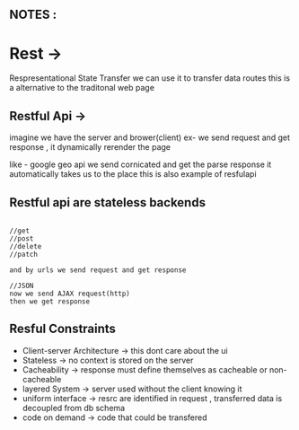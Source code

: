## NOTES :

# Rest ->

Respresentational State Transfer
we can use it to transfer data routes
this is a alternative to the traditonal web page

## Restful Api ->

imagine we have the server and brower(client)
ex- we send request and get response , it dynamically rerender the page

like - google geo api
we send cornicated and get the parse response it automatically takes us to the place
this is also example of resfulapi

## Restful api are stateless backends

```it means server dont store any info it just wokr on requests

//get
//post
//delete
//patch

and by urls we send request and get response

//JSON
now we send AJAX request(http)
then we get response
```

## Resful Constraints

- Client-server Architecture -> this dont care about the ui
- Stateless -> no context is stored on the server
- Cacheability -> response must define themselves as cacheable or non-cacheable
- layered System -> server used without the client knowing it
- uniform interface -> resrc are identified in request , transferred data is decoupled from db schema
- code on demand -> code that could be transfered
